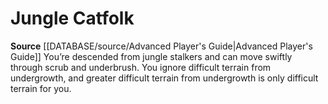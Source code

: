 ﻿---
id: '60'
name: Jungle Catfolk
rarity: Common
source: '[[DATABASE/source/Advanced Player''s Guide|Advanced Player''s Guide]]'
type: Heritage

---
# Jungle Catfolk

**Source** [[DATABASE/source/Advanced Player's Guide|Advanced Player's Guide]] 
You’re descended from jungle stalkers and can move swiftly through scrub and underbrush. You ignore difficult terrain from undergrowth, and greater difficult terrain from undergrowth is only difficult terrain for you.